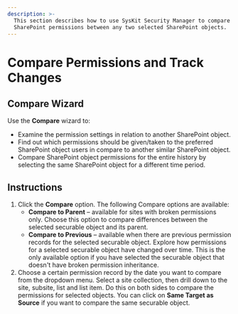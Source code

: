 ```yaml
---
description: >-
  This section describes how to use SysKit Security Manager to compare
  SharePoint permissions between any two selected SharePoint objects.
---
```


# Compare Permissions and Track Changes

## Compare Wizard

Use the **Compare** wizard to:

* Examine the permission settings in relation to another SharePoint object.
* Find out which permissions should be given/taken to the preferred SharePoint object users in compare to another similar SharePoint object.
* Compare SharePoint object permissions for the entire history by selecting the same SharePoint object for a different time period.

## Instructions

1. Click the **Compare** option. The following Compare options are available:
   * **Compare to Parent** – available for sites with broken permissions only. Choose this option to compare differences between the selected securable object and its parent.
   * **Compare to Previous** – available when there are previous permission records for the selected securable object. Explore how permissions for a selected securable object have changed over time. This is the only available option if you have selected the securable object that doesn't have broken permission inheritance.
2. Choose a certain permission record by the date you want to compare from the dropdown menu. Select a site collection, then drill down to the site, subsite, list and list item. Do this on both sides to compare the permissions for selected objects. You can click on **Same Target as Source** if you want to compare the same securable object.



